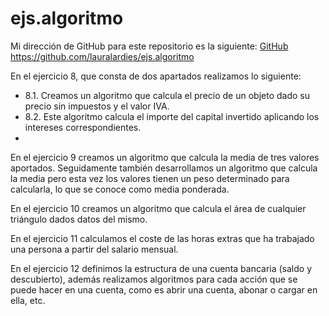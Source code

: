 # ejs.algoritmo

Mi dirección de GitHub para este repositorio es la siguiente: [GitHub](https://github.com/lauralardies/ejs.algoritmo)
https://github.com/lauralardies/ejs.algoritmo

En el ejercicio 8, que consta de dos apartados realizamos lo siguiente:
  - 8.1. Creamos un algoritmo que calcula el precio de un objeto dado su precio sin impuestos y el valor IVA.
  - 8.2. Este algoritmo calcula el importe del capital invertido aplicando los intereses correspondientes.
  - 
En el ejercicio 9 creamos un algoritmo que calcula la media de tres valores aportados. Seguidamente también desarrollamos un algoritmo que calcula la media pero esta vez los valores tienen un peso determinado para calcularla, lo que se conoce como media ponderada.

En el ejercicio 10 creamos un algoritmo que calcula el área de cualquier triángulo dados datos del mismo.

En el ejercicio 11 calculamos el coste de las horas extras que ha trabajado una persona a partir del salario mensual.

En el ejercicio 12 definimos la estructura de una cuenta bancaria (saldo y descubierto), además realizamos algoritmos para cada acción que se puede hacer en una cuenta, como es abrir una cuenta, abonar o cargar en ella, etc. 
